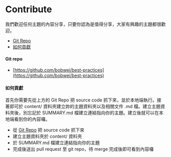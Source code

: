 # Contribute

我們歡迎任何主題的內容分享，只要你認為是值得分享，大家有興趣的主題都很歡迎。

* [Git Repo](#git-repo)
* [如何貢獻](#如何貢獻)


#### Git repo

* [https://github.com/bobwei/best-practices](https://github.com/bobwei/best-practices)


#### 如何貢獻

首先你需要先從上方的 Git Repo 把 source code 抓下來，並於本地端執行。接著即可於 content/ 資料夾建立妳的主題資料夾以及相關文件 .md 檔。建立主題資料夾後，別忘記於 SUMMARY.md 檔建立連結指向你的主題。建立後就可以在本地端看到你的內容囉。

* 從 [Git Repo](https://github.com/bobwei/best-practices) 把 source code 抓下來
* 建立主題資料夾於 content/ 資料夾
* 於 SUMMARY.md 檔建立連結指向你的主題
* 完成後送出 pull request 至 git repo，待 merge 完成後即可看到內容囉
